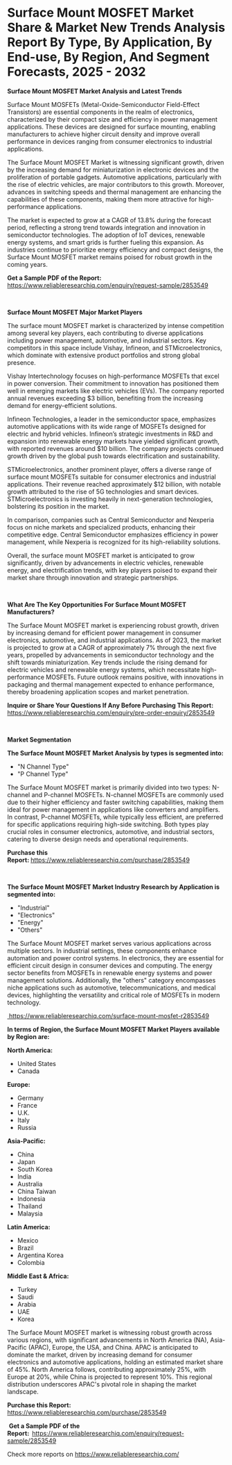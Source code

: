 <p><h1>Surface Mount MOSFET Market Share & Market New Trends Analysis Report By Type, By Application, By End-use, By Region, And Segment Forecasts, 2025 - 2032</h1></p><p><strong>Surface Mount MOSFET Market Analysis and Latest Trends</strong></p>
<p><p>Surface Mount MOSFETs (Metal-Oxide-Semiconductor Field-Effect Transistors) are essential components in the realm of electronics, characterized by their compact size and efficiency in power management applications. These devices are designed for surface mounting, enabling manufacturers to achieve higher circuit density and improve overall performance in devices ranging from consumer electronics to industrial applications. </p><p>The Surface Mount MOSFET Market is witnessing significant growth, driven by the increasing demand for miniaturization in electronic devices and the proliferation of portable gadgets. Automotive applications, particularly with the rise of electric vehicles, are major contributors to this growth. Moreover, advances in switching speeds and thermal management are enhancing the capabilities of these components, making them more attractive for high-performance applications. </p><p>The market is expected to grow at a CAGR of 13.8% during the forecast period, reflecting a strong trend towards integration and innovation in semiconductor technologies. The adoption of IoT devices, renewable energy systems, and smart grids is further fueling this expansion. As industries continue to prioritize energy efficiency and compact designs, the Surface Mount MOSFET market remains poised for robust growth in the coming years.</p></p>
<p><strong>Get a Sample PDF of the Report:&nbsp;</strong> <a href="https://www.reliableresearchiq.com/enquiry/request-sample/2853549?utm_campaign=2713&utm_medium=2&utm_source=Github&utm_content=ia&utm_term=12032025&utm_id=surface-mount-mosfet">https://www.reliableresearchiq.com/enquiry/request-sample/2853549</a></p>
<p>&nbsp;</p>
<p><strong>Surface Mount MOSFET Major Market Players</strong></p>
<p><p>The surface mount MOSFET market is characterized by intense competition among several key players, each contributing to diverse applications including power management, automotive, and industrial sectors. Key competitors in this space include Vishay, Infineon, and STMicroelectronics, which dominate with extensive product portfolios and strong global presence.</p><p>Vishay Intertechnology focuses on high-performance MOSFETs that excel in power conversion. Their commitment to innovation has positioned them well in emerging markets like electric vehicles (EVs). The company reported annual revenues exceeding $3 billion, benefiting from the increasing demand for energy-efficient solutions.</p><p>Infineon Technologies, a leader in the semiconductor space, emphasizes automotive applications with its wide range of MOSFETs designed for electric and hybrid vehicles. Infineon’s strategic investments in R&D and expansion into renewable energy markets have yielded significant growth, with reported revenues around $10 billion. The company projects continued growth driven by the global push towards electrification and sustainability.</p><p>STMicroelectronics, another prominent player, offers a diverse range of surface mount MOSFETs suitable for consumer electronics and industrial applications. Their revenue reached approximately $12 billion, with notable growth attributed to the rise of 5G technologies and smart devices. STMicroelectronics is investing heavily in next-generation technologies, bolstering its position in the market.</p><p>In comparison, companies such as Central Semiconductor and Nexperia focus on niche markets and specialized products, enhancing their competitive edge. Central Semiconductor emphasizes efficiency in power management, while Nexperia is recognized for its high-reliability solutions.</p><p>Overall, the surface mount MOSFET market is anticipated to grow significantly, driven by advancements in electric vehicles, renewable energy, and electrification trends, with key players poised to expand their market share through innovation and strategic partnerships.</p></p>
<p>&nbsp;</p>
<p><strong>What Are The Key Opportunities For Surface Mount MOSFET Manufacturers?</strong></p>
<p><p>The Surface Mount MOSFET market is experiencing robust growth, driven by increasing demand for efficient power management in consumer electronics, automotive, and industrial applications. As of 2023, the market is projected to grow at a CAGR of approximately 7% through the next five years, propelled by advancements in semiconductor technology and the shift towards miniaturization. Key trends include the rising demand for electric vehicles and renewable energy systems, which necessitate high-performance MOSFETs. Future outlook remains positive, with innovations in packaging and thermal management expected to enhance performance, thereby broadening application scopes and market penetration.</p></p>
<p><strong>Inquire or Share Your Questions If Any Before Purchasing This Report:</strong> <a href="https://www.reliableresearchiq.com/enquiry/pre-order-enquiry/2853549?utm_campaign=2713&utm_medium=2&utm_source=Github&utm_content=ia&utm_term=12032025&utm_id=surface-mount-mosfet">https://www.reliableresearchiq.com/enquiry/pre-order-enquiry/2853549</a></p>
<p>&nbsp;</p>
<p><strong>Market Segmentation</strong></p>
<p><strong>The Surface Mount MOSFET Market Analysis by types is segmented into:</strong></p>
<p><ul><li>"N Channel Type"</li><li>"P Channel Type"</li></ul></p>
<p><p>The Surface Mount MOSFET market is primarily divided into two types: N-channel and P-channel MOSFETs. N-channel MOSFETs are commonly used due to their higher efficiency and faster switching capabilities, making them ideal for power management in applications like converters and amplifiers. In contrast, P-channel MOSFETs, while typically less efficient, are preferred for specific applications requiring high-side switching. Both types play crucial roles in consumer electronics, automotive, and industrial sectors, catering to diverse design needs and operational requirements.</p></p>
<p><strong>Purchase this Report:&nbsp;</strong><a href="https://www.reliableresearchiq.com/purchase/2853549?utm_campaign=2713&utm_medium=2&utm_source=Github&utm_content=ia&utm_term=12032025&utm_id=surface-mount-mosfet">https://www.reliableresearchiq.com/purchase/2853549</a></p>
<p>&nbsp;</p>
<p><strong>The Surface Mount MOSFET Market Industry Research by Application is segmented into:</strong></p>
<p><ul><li>"Industrial"</li><li>"Electronics"</li><li>"Energy"</li><li>"Others"</li></ul></p>
<p><p>The Surface Mount MOSFET market serves various applications across multiple sectors. In industrial settings, these components enhance automation and power control systems. In electronics, they are essential for efficient circuit design in consumer devices and computing. The energy sector benefits from MOSFETs in renewable energy systems and power management solutions. Additionally, the "others" category encompasses niche applications such as automotive, telecommunications, and medical devices, highlighting the versatility and critical role of MOSFETs in modern technology.</p></p>
<p><a href="https://www.reliableresearchiq.com/surface-mount-mosfet-r2853549?utm_campaign=2713&utm_medium=2&utm_source=Github&utm_content=ia&utm_term=12032025&utm_id=surface-mount-mosfet">&nbsp;https://www.reliableresearchiq.com/surface-mount-mosfet-r2853549</a></p>
<p><strong>In terms of Region, the Surface Mount MOSFET Market Players available by Region are:</strong></p>
<p>
    <p> <strong> North America: </strong>
        <ul>
            <li>United States</li>
            <li>Canada</li>
        </ul>
        </p> 
    <p> <strong> Europe: </strong>
        <ul>
            <li>Germany</li>
            <li>France</li>
            <li>U.K.</li>
            <li>Italy</li>
            <li>Russia</li>
        </ul>
        </p> 
    <p> <strong> Asia-Pacific: </strong>
        <ul>
            <li>China</li>
            <li>Japan</li>
            <li>South Korea</li>
            <li>India</li>
            <li>Australia</li>
            <li>China Taiwan</li>
            <li>Indonesia</li>
            <li>Thailand</li>
            <li>Malaysia</li>
        </ul>
        </p> 
    <p> <strong> Latin America: </strong>
        <ul>
            <li>Mexico</li>
            <li>Brazil</li>
            <li>Argentina Korea</li>
            <li>Colombia</li>
        </ul>
        </p> 
    <p> <strong> Middle East & Africa: </strong>
        <ul>
            <li>Turkey</li>
            <li>Saudi</li>
            <li>Arabia</li>
            <li>UAE</li>
            <li>Korea</li>
        </ul>
    </p>
    </p>
<p><p>The Surface Mount MOSFET market is witnessing robust growth across various regions, with significant advancements in North America (NA), Asia-Pacific (APAC), Europe, the USA, and China. APAC is anticipated to dominate the market, driven by increasing demand for consumer electronics and automotive applications, holding an estimated market share of 45%. North America follows, contributing approximately 25%, with Europe at 20%, while China is projected to represent 10%. This regional distribution underscores APAC's pivotal role in shaping the market landscape.</p></p>
<p><strong>Purchase this Report: </strong><a href="https://www.reliableresearchiq.com/purchase/2853549?utm_campaign=2713&utm_medium=2&utm_source=Github&utm_content=ia&utm_term=12032025&utm_id=surface-mount-mosfet">https://www.reliableresearchiq.com/purchase/2853549</a></p>
<p>&nbsp;<strong>Get a Sample PDF of the Report:&nbsp;&nbsp;</strong><a href="https://www.reliableresearchiq.com/enquiry/request-sample/2853549?utm_campaign=2713&utm_medium=2&utm_source=Github&utm_content=ia&utm_term=12032025&utm_id=surface-mount-mosfet">https://www.reliableresearchiq.com/enquiry/request-sample/2853549</a></p>
<p><strong></strong></p>
<p>Check more reports on <a href="https://www.reliableresearchiq.com/?utm_campaign=2713&utm_medium=2&utm_source=Github&utm_content=ia&utm_term=12032025&utm_id=surface-mount-mosfet">https://www.reliableresearchiq.com/</a></p>